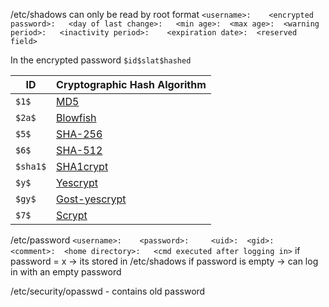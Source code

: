 
 /etc/shadows can only be read by root
format
`<username>: 	<encrypted password>: 	<day of last change>: 	<min age>: 	<max age>: 	<warning period>: 	<inactivity period>: 	<expiration date>: 	<reserved field>`

In the encrypted password
`$id$slat$hashed`

|**ID**|**Cryptographic Hash Algorithm**|
|---|---|
|`$1$`|[MD5](https://en.wikipedia.org/wiki/MD5)|
|`$2a$`|[Blowfish](https://en.wikipedia.org/wiki/Blowfish_\(cipher\))|
|`$5$`|[SHA-256](https://en.wikipedia.org/wiki/SHA-2)|
|`$6$`|[SHA-512](https://en.wikipedia.org/wiki/SHA-2)|
|`$sha1$`|[SHA1crypt](https://en.wikipedia.org/wiki/SHA-1)|
|`$y$`|[Yescrypt](https://github.com/openwall/yescrypt)|
|`$gy$`|[Gost-yescrypt](https://www.openwall.com/lists/yescrypt/2019/06/30/1)|
|`$7$`|[Scrypt](https://en.wikipedia.org/wiki/Scrypt)|

/etc/password
`<username>: 	<password>: 	<uid>: 	<gid>: 	<comment>: 	<home directory>: 	<cmd executed after logging in>`
if password = x -> its stored in /etc/shadows
if password is empty -> can log in with an empty password

/etc/security/opasswd - contains old password 

